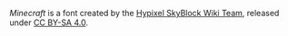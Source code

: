 *Minecraft* is a font created by the [Hypixel SkyBlock Wiki Team](https://hypixel-skyblock.fandom.com/), released under [CC BY-SA 4.0](https://creativecommons.org/licenses/by-sa/4.0/).